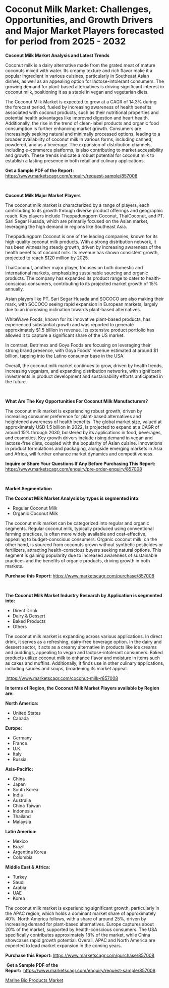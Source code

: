 <p><h1>Coconut Milk Market: Challenges, Opportunities, and Growth Drivers and Major Market Players forecasted for period from 2025 - 2032</h1></p><p><strong>Coconut Milk Market Analysis and Latest Trends</strong></p>
<p><p>Coconut milk is a dairy alternative made from the grated meat of mature coconuts mixed with water. Its creamy texture and rich flavor make it a popular ingredient in various cuisines, particularly in Southeast Asian dishes, as well as an appealing option for lactose-intolerant consumers. The growing demand for plant-based alternatives is driving significant interest in coconut milk, positioning it as a staple in vegan and vegetarian diets.</p><p>The Coconut Milk Market is expected to grow at a CAGR of 14.3% during the forecast period, fueled by increasing awareness of health benefits associated with coconut products, such as their nutritional properties and potential health advantages like improved digestion and heart health. Additionally, the rise in the trend of clean-label products and organic food consumption is further enhancing market growth. Consumers are increasingly seeking natural and minimally processed options, leading to a broader availability of coconut milk in various forms, including canned, powdered, and as a beverage. The expansion of distribution channels, including e-commerce platforms, is also contributing to market accessibility and growth. These trends indicate a robust potential for coconut milk to establish a lasting presence in both retail and culinary applications.</p></p>
<p><strong>Get a Sample PDF of the Report:&nbsp;</strong> <a href="https://www.marketscagr.com/enquiry/request-sample/857008?utm_campaign=1920&utm_medium=2&utm_source=Github&utm_content=ia&utm_term=14022025&utm_id=coconut-milk">https://www.marketscagr.com/enquiry/request-sample/857008</a></p>
<p>&nbsp;</p>
<p><strong>Coconut Milk Major Market Players</strong></p>
<p><p>The coconut milk market is characterized by a range of players, each contributing to its growth through diverse product offerings and geographic reach. Key players include Theppadungporn Coconut, ThaiCoconut, and PT. Sari Segar Husada, which are primarily focused on the Asian market, leveraging the high demand in regions like Southeast Asia.</p><p>Theppadungporn Coconut is one of the leading companies, known for its high-quality coconut milk products. With a strong distribution network, it has been witnessing steady growth, driven by increasing awareness of the health benefits of coconut milk. Its revenue has shown consistent growth, projected to reach $120 million by 2025.</p><p>ThaiCoconut, another major player, focuses on both domestic and international markets, emphasizing sustainable sourcing and organic products. The company has expanded its product range to cater to health-conscious consumers, contributing to its projected market growth of 15% annually.</p><p>Asian players like PT. Sari Segar Husada and SOCOCO are also making their mark, with SOCOCO seeing rapid expansion in European markets, largely due to an increasing inclination towards plant-based alternatives.</p><p>WhiteWave Foods, known for its innovative plant-based products, has experienced substantial growth and was reported to generate approximately $1.5 billion in revenue. Its extensive product portfolio has allowed it to capture a significant share of the US market.</p><p>In contrast, Betrimex and Goya Foods are focusing on leveraging their strong brand presence, with Goya Foods' revenue estimated at around $1 billion, tapping into the Latino consumer base in the USA. </p><p>Overall, the coconut milk market continues to grow, driven by health trends, increasing veganism, and expanding distribution networks, with significant investments in product development and sustainability efforts anticipated in the future.</p></p>
<p>&nbsp;</p>
<p><strong>What Are The Key Opportunities For Coconut Milk Manufacturers?</strong></p>
<p><p>The coconut milk market is experiencing robust growth, driven by increasing consumer preference for plant-based alternatives and heightened awareness of health benefits. The global market size, valued at approximately USD 1.5 billion in 2022, is projected to expand at a CAGR of around 15% through 2030, bolstered by its applications in food, beverages, and cosmetics. Key growth drivers include rising demand in vegan and lactose-free diets, coupled with the popularity of Asian cuisine. Innovations in product formulations and packaging, alongside emerging markets in Asia and Africa, will further enhance market dynamics and competitiveness.</p></p>
<p><strong>Inquire or Share Your Questions If Any Before Purchasing This Report:</strong> <a href="https://www.marketscagr.com/enquiry/pre-order-enquiry/857008?utm_campaign=1920&utm_medium=2&utm_source=Github&utm_content=ia&utm_term=14022025&utm_id=coconut-milk">https://www.marketscagr.com/enquiry/pre-order-enquiry/857008</a></p>
<p>&nbsp;</p>
<p><strong>Market Segmentation</strong></p>
<p><strong>The Coconut Milk Market Analysis by types is segmented into:</strong></p>
<p><ul><li>Regular Coconut Milk</li><li>Organic Coconut Milk</li></ul></p>
<p><p>The coconut milk market can be categorized into regular and organic segments. Regular coconut milk, typically produced using conventional farming practices, is often more widely available and cost-effective, appealing to budget-conscious consumers. Organic coconut milk, on the other hand, is sourced from coconuts grown without synthetic pesticides or fertilizers, attracting health-conscious buyers seeking natural options. This segment is gaining popularity due to increased awareness of sustainable practices and the benefits of organic products, driving growth in both markets.</p></p>
<p><strong>Purchase this Report:&nbsp;</strong><a href="https://www.marketscagr.com/purchase/857008?utm_campaign=1920&utm_medium=2&utm_source=Github&utm_content=ia&utm_term=14022025&utm_id=coconut-milk">https://www.marketscagr.com/purchase/857008</a></p>
<p>&nbsp;</p>
<p><strong>The Coconut Milk Market Industry Research by Application is segmented into:</strong></p>
<p><ul><li>Direct Drink</li><li>Dairy & Dessert</li><li>Baked Products</li><li>Others</li></ul></p>
<p><p>The coconut milk market is expanding across various applications. In direct drink, it serves as a refreshing, dairy-free beverage option. In the dairy and dessert sector, it acts as a creamy alternative in products like ice creams and puddings, appealing to vegan and lactose-intolerant consumers. Baked products utilize coconut milk to enhance flavor and moisture in items such as cakes and muffins. Additionally, it finds use in other culinary applications, including sauces and soups, broadening its market appeal.</p></p>
<p><a href="https://www.marketscagr.com/coconut-milk-r857008?utm_campaign=1920&utm_medium=2&utm_source=Github&utm_content=ia&utm_term=14022025&utm_id=coconut-milk">&nbsp;https://www.marketscagr.com/coconut-milk-r857008</a></p>
<p><strong>In terms of Region, the Coconut Milk Market Players available by Region are:</strong></p>
<p>
    <p> <strong> North America: </strong>
        <ul>
            <li>United States</li>
            <li>Canada</li>
        </ul>
        </p> 
    <p> <strong> Europe: </strong>
        <ul>
            <li>Germany</li>
            <li>France</li>
            <li>U.K.</li>
            <li>Italy</li>
            <li>Russia</li>
        </ul>
        </p> 
    <p> <strong> Asia-Pacific: </strong>
        <ul>
            <li>China</li>
            <li>Japan</li>
            <li>South Korea</li>
            <li>India</li>
            <li>Australia</li>
            <li>China Taiwan</li>
            <li>Indonesia</li>
            <li>Thailand</li>
            <li>Malaysia</li>
        </ul>
        </p> 
    <p> <strong> Latin America: </strong>
        <ul>
            <li>Mexico</li>
            <li>Brazil</li>
            <li>Argentina Korea</li>
            <li>Colombia</li>
        </ul>
        </p> 
    <p> <strong> Middle East & Africa: </strong>
        <ul>
            <li>Turkey</li>
            <li>Saudi</li>
            <li>Arabia</li>
            <li>UAE</li>
            <li>Korea</li>
        </ul>
    </p>
    </p>
<p><p>The coconut milk market is experiencing significant growth, particularly in the APAC region, which holds a dominant market share of approximately 40%. North America follows, with a share of around 25%, driven by increasing demand for plant-based alternatives. Europe captures about 20% of the market, supported by health-conscious consumers. The USA specifically contributes approximately 18% of the market, while China showcases rapid growth potential. Overall, APAC and North America are expected to lead market expansion in the coming years.</p></p>
<p><strong>Purchase this Report: </strong><a href="https://www.marketscagr.com/purchase/857008?utm_campaign=1920&utm_medium=2&utm_source=Github&utm_content=ia&utm_term=14022025&utm_id=coconut-milk">https://www.marketscagr.com/purchase/857008</a></p>
<p>&nbsp;<strong>Get a Sample PDF of the Report:&nbsp;&nbsp;</strong><a href="https://www.marketscagr.com/enquiry/request-sample/857008?utm_campaign=1920&utm_medium=2&utm_source=Github&utm_content=ia&utm_term=14022025&utm_id=coconut-milk">https://www.marketscagr.com/enquiry/request-sample/857008</a></p>
<p><strong></strong></p>
<p><p><a href="https://github.com/JakirUddin511/Market-Research-Report-List-1/blob/main/marine-bio-products-market.md?utm_campaign=1920&utm_medium=2&utm_source=Github&utm_content=ia&utm_term=14022025&utm_id=coconut-milk">Marine Bio Products Market</a></p></p>